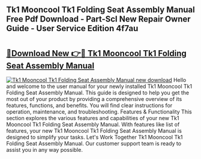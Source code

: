 ## Tk1 Mooncool Tk1 Folding Seat Assembly Manual Free Pdf Download - Part-ScI New Repair Owner Guide - User Service Edition 4f7au

# <h2><a href="http://bc31231.oget.top/?id=Tk1+Mooncool+Tk1+Folding+Seat+Assembly+Manual">🔗Download New 👉🔴 Tk1 Mooncool Tk1 Folding Seat Assembly Manual</a></h2>

[![Tk1 Mooncool Tk1 Folding Seat Assembly Manual new download](https://i.imgur.com/5g1atiW.png)](http://bc31231.oget.top/?id=Tk1+Mooncool+Tk1+Folding+Seat+Assembly+Manual)
Hello and welcome to the user manual for your newly installed Tk1 Mooncool Tk1 Folding Seat Assembly Manual. This guide is designed to help you get the most out of your product by providing a comprehensive overview of its features, functions, and benefits. You will find clear instructions for operation, maintenance, and troubleshooting. Features & Functionality This section explores the various features and capabilities of your new Tk1 Mooncool Tk1 Folding Seat Assembly Manual. With features like list of features, your new Tk1 Mooncool Tk1 Folding Seat Assembly Manual is designed to simplify your tasks. Let's Work Together Tk1 Mooncool Tk1 Folding Seat Assembly Manual. Our customer support team is ready to assist you in any way possible.
